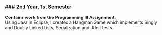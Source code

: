 ### ### 2nd Year, 1st Semester
**Contains work from the Programming III Assignment.**<br>
Using Java in Eclipse, I created a Hangman Game which implements Singly and Doubly Linked Lists, Serialization and JUnit tests.
